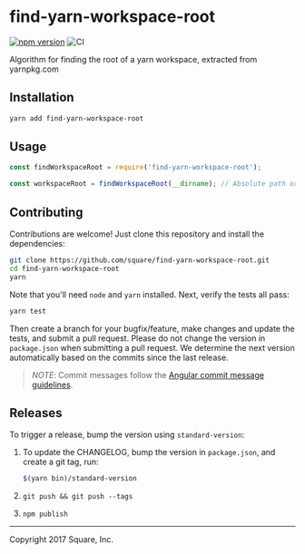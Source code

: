 # find-yarn-workspace-root

[![npm version](https://badge.fury.io/js/find-yarn-workspace-root.svg)](https://badge.fury.io/js/find-yarn-workspace-root)
![CI](https://github.com/square/find-yarn-workspace-root/workflows/CI/badge.svg)

Algorithm for finding the root of a yarn workspace, extracted from yarnpkg.com

## Installation

```bash
yarn add find-yarn-workspace-root
```

## Usage

```js
const findWorkspaceRoot = require('find-yarn-workspace-root');

const workspaceRoot = findWorkspaceRoot(__dirname); // Absolute path or null
```

## Contributing

Contributions are welcome! Just clone this repository and install the dependencies:

```bash
git clone https://github.com/square/find-yarn-workspace-root.git
cd find-yarn-workspace-root
yarn
```

Note that you'll need `node` and `yarn` installed. Next, verify the tests all pass:

```bash
yarn test
```

Then create a branch for your bugfix/feature, make changes and update the tests, and submit a pull request. Please do not change the version in `package.json` when submitting a pull request. We determine the next version automatically based on the commits since the last release.

> *NOTE*: Commit messages follow the [Angular commit message guidelines](https://github.com/angular/angular.js/blob/master/DEVELOPERS.md#commits).

## Releases

To trigger a release, bump the version using `standard-version`:

1. To update the CHANGELOG, bump the version in `package.json`, and create a git tag, run:

   ```bash
   $(yarn bin)/standard-version
   ```

2. `git push && git push --tags`

3. `npm publish`

---
Copyright 2017 Square, Inc.
